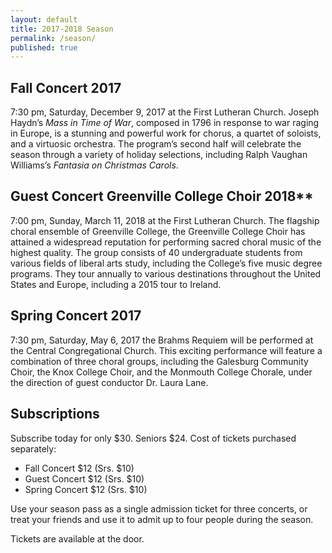 ```yaml
---
layout: default
title: 2017-2018 Season
permalink: /season/
published: true
---
```









## **Fall Concert 2017**
7:30 pm, Saturday, December 9, 2017 
at the First Lutheran Church.
Joseph Haydn’s _Mass in Time of War_, composed in 1796 in response to war raging in Europe, is a stunning and powerful work for chorus, a quartet of soloists, and a virtuosic orchestra. The program’s second half will celebrate the season through a variety of holiday selections, including Ralph Vaughan Williams’s _Fantasia on Christmas Carols_.



## Guest Concert Greenville College Choir 2018**
7:00 pm, Sunday, March 11, 2018 at the First Lutheran Church.
The flagship choral ensemble of Greenville College, the Greenville College Choir has attained a widespread reputation for performing sacred choral music of the highest quality. The group consists of 40 undergraduate students from various fields of liberal arts study, including the College’s five music degree
programs. They tour annually to various destinations throughout the United States and Europe, including a 2015 tour to Ireland.



## Spring Concert 2017
7:30 pm, Saturday, May 6, 2017 the Brahms Requiem will be performed at the Central Congregational Church. This exciting performance will feature a combination of three choral groups, including the Galesburg Community Choir, the Knox College Choir, and the Monmouth College Chorale, under the direction of guest conductor Dr. Laura Lane.

 

## Subscriptions
Subscribe today for only $30. Seniors $24.
Cost of tickets purchased separately:

* Fall Concert $12 (Srs. $10)
* Guest Concert $12 (Srs. $10)
* Spring Concert $12 (Srs. $10)

Use your season pass as a single admission ticket for three concerts, or treat your friends and use it to admit up to four people during the season.

Tickets are available at the door.

